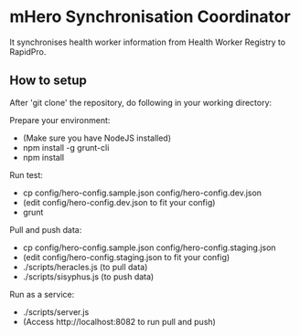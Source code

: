 mHero Synchronisation Coordinator
=================================

It synchronises health worker information from Health Worker Registry to RapidPro.

How to setup
------------

After 'git clone' the repository, do following in your working directory:

Prepare your environment:

* (Make sure you have NodeJS installed)
* npm install -g grunt-cli
* npm install

Run test:

* cp config/hero-config.sample.json config/hero-config.dev.json
* (edit config/hero-config.dev.json to fit your config)
* grunt 

Pull and push data:

* cp config/hero-config.sample.json config/hero-config.staging.json
* (edit config/hero-config.staging.json to fit your config)
* ./scripts/heracles.js (to pull data)
* ./scripts/sisyphus.js (to push data)

Run as a service:

* ./scripts/server.js
* (Access http://localhost:8082 to run pull and push)
